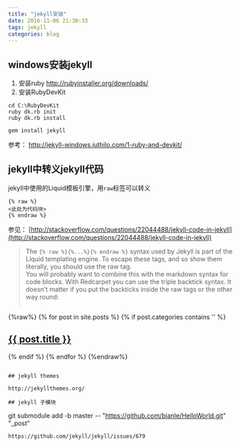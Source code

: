 ```yaml
---
title: "jekyll安装"
date: 2016-11-06 21:30:33
tags: jekyll
categories: blog
---
```


## windows安装jekyll
1. 安装ruby
http://rubyinstaller.org/downloads/
2. 安装RubyDevKit

```
cd C:\RubyDevKit
ruby dk.rb init
ruby dk.rb install
```

```
gem install jekyll
```

参考：
http://jekyll-windows.juthilo.com/1-ruby-and-devkit/

## jekyll中转义jekyll代码

jekyll中使用的Liquid模板引擎，用`raw`标签可以转义
```
{% raw %} 
<此处为代码块> 
{% endraw %}
```
 
参见：
[http://stackoverflow.com/questions/22044488/jekyll-code-in-jekyll](http://stackoverflow.com/questions/22044488/jekyll-code-in-jekyll)

>The `{% raw %}{%...%}{% endraw %}` syntax used by Jekyll is part of the Liquid templating engine. To escape these tags, and so show them literally, you should use the raw tag.  
>You will probably want to combine this with the markdown syntax for code blocks. With Redcarpet you can use the triple backtick syntax. It doesn’t matter if you put the backticks inside the raw tags or the other way round:
>```
{%raw%}
{% for post in site.posts %}
{% if post.categories contains '<categoryname>' %}
    <h2>
      <a href="{{ post.url }}">{{ post.title }}</a>
    </h2>
{% endif %}
{% endfor %}
{%endraw%}
```

## jekyll themes

http://jekyllthemes.org/

## jekyll 子模块

```
git submodule add  -b master   -- "https://github.com/bianle/HelloWorld.git"  "_post"
```
https://github.com/jekyll/jekyll/issues/679




